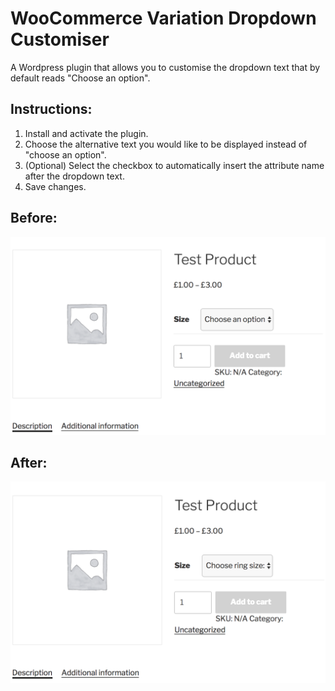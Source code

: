 # WooCommerce Variation Dropdown Customiser

A Wordpress plugin that allows you to customise the dropdown text that by default reads "Choose an option".

## Instructions:

1. Install and activate the plugin.
2. Choose the alternative text you would like to be displayed instead of "choose an option".
3. (Optional) Select the checkbox to automatically insert the attribute name after the dropdown text. 
4. Save changes.


## Before:
![after](default_variation_selection.png)

## After:
![after](custom_variation_selection.png)
